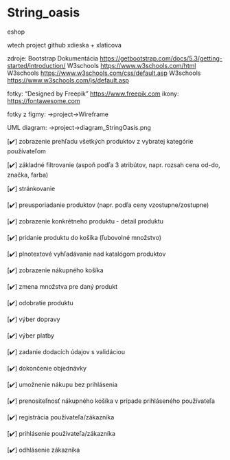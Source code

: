 # String_oasis
 eshop
 
 wtech project github xdieska + xlaticova

zdroje: Bootstrap Dokumentácia https://getbootstrap.com/docs/5.3/getting-started/introduction/
        W3schools https://www.w3schools.com/html
        W3schools https://www.w3schools.com/css/default.asp
        W3schools https://www.w3schools.com/js/default.asp

fotky: “Designed by Freepik” https://www.freepik.com
ikony: https://fontawesome.com

fotky z figmy: ->project->Wireframe

UML diagram: ->project->diagram_StringOasis.png

[✔️] zobrazenie prehľadu všetkých produktov z vybratej kategórie používateľom

[✔️] základné filtrovanie (aspoň podľa 3 atribútov, napr. rozsah cena od-do, značka, farba)

[✔️] stránkovanie

[✔️] preusporiadanie produktov (napr. podľa ceny vzostupne/zostupne)

[✔️] zobrazenie konkrétneho produktu - detail produktu

[✔️] pridanie produktu do košíka (ľubovolné množstvo)

[✔️] plnotextové vyhľadávanie nad katalógom produktov

[✔️] zobrazenie nákupného košíka

[✔️] zmena množstva pre daný produkt

[✔️] odobratie produktu

[✔️] výber dopravy

[✔️] výber platby

[✔️] zadanie dodacích údajov s validáciou

[✔️] dokončenie objednávky

[✔️] umožnenie nákupu bez prihlásenia

[✔️] prenositeľnosť nákupného košíka v prípade prihláseného používateľa

[✔️] registrácia používateľa/zákazníka

[✔️] prihlásenie používateľa/zákazníka

[✔️] odhlásenie zákazníka
